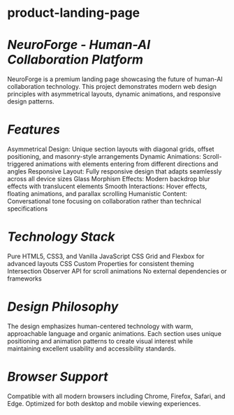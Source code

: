 # product-landing-page
# *NeuroForge - Human-AI Collaboration Platform*

NeuroForge is a premium landing page showcasing the future of human-AI collaboration technology. This project demonstrates modern web design principles with asymmetrical layouts, dynamic animations, and responsive design patterns.

# *Features* 
Asymmetrical Design: Unique section layouts with diagonal grids, offset positioning, and masonry-style arrangements
Dynamic Animations: Scroll-triggered animations with elements entering from different directions and angles
Responsive Layout: Fully responsive design that adapts seamlessly across all device sizes
Glass Morphism Effects: Modern backdrop blur effects with translucent elements
Smooth Interactions: Hover effects, floating animations, and parallax scrolling
Humanistic Content: Conversational tone focusing on collaboration rather than technical specifications

# *Technology Stack*
Pure HTML5, CSS3, and Vanilla JavaScript
CSS Grid and Flexbox for advanced layouts
CSS Custom Properties for consistent theming
Intersection Observer API for scroll animations
No external dependencies or frameworks

# *Design Philosophy*
The design emphasizes human-centered technology with warm, approachable language and organic animations. Each section uses unique positioning and animation patterns to create visual interest while maintaining excellent usability and accessibility standards.

# *Browser Support*
Compatible with all modern browsers including Chrome, Firefox, Safari, and Edge. Optimized for both desktop and mobile viewing experiences.

